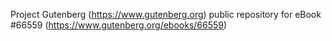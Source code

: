 Project Gutenberg (https://www.gutenberg.org) public repository for
eBook #66559 (https://www.gutenberg.org/ebooks/66559)
